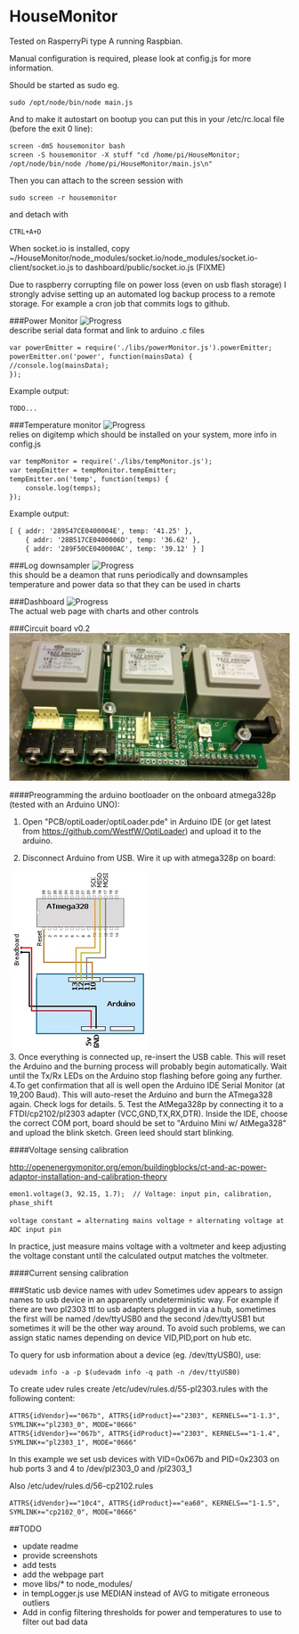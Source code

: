 
HouseMonitor
============

Tested on RasperryPi type A running Raspbian.

Manual configuration is required, please look at config.js for more information.

Should be started as sudo eg.

    sudo /opt/node/bin/node main.js

And to make it autostart on bootup you can put this in your /etc/rc.local file (before the exit 0 line):

    screen -dmS housemonitor bash
    screen -S housemonitor -X stuff "cd /home/pi/HouseMonitor; /opt/node/bin/node /home/pi/HouseMonitor/main.js\n"
    
Then you can attach to the screen session with

    sudo screen -r housemonitor
    
and detach with 

    CTRL+A+D




When socket.io is installed, copy  ~/HouseMonitor/node_modules/socket.io/node_modules/socket.io-client/socket.io.js to dashboard/public/socket.io.js (FIXME)

Due to raspberry corrupting file on power loss (even on usb flash storage) I strongly advise setting up an automated log backup process to a remote storage. For example a cron job that commits logs to github.

###Power Monitor ![Progress](http://progressed.io/bar/90)   
describe serial data format and link to arduino .c files

    var powerEmitter = require('./libs/powerMonitor.js').powerEmitter;
    powerEmitter.on('power', function(mainsData) {
    //console.log(mainsData);
    });
Example output:

    TODO...
    


###Temperature monitor ![Progress](http://progressed.io/bar/90)  
relies on digitemp which should be installed on your system, more info in config.js


    var tempMonitor = require('./libs/tempMonitor.js');
    var tempEmitter = tempMonitor.tempEmitter;
    tempEmitter.on('temp', function(temps) {
        console.log(temps);
    });
    
Example output:

    [ { addr: '289547CE0400004E', temp: '41.25' },
        { addr: '28B517CE0400006D', temp: '36.62' },
        { addr: '289F50CE040000AC', temp: '39.12' } ]


###Log downsampler ![Progress](http://progressed.io/bar/80)  
this should be a deamon that runs periodically and downsamples temperature and power data so that they can be used in
charts

###Dashboard  ![Progress](http://progressed.io/bar/00)  
The actual web page with charts and other controls


###Circuit board v0.2
![HouseMonitor v2.0 board](screenshots/IMG_20141025_225854_downsized.jpg) 


####Preogramming the arduino bootloader on the onboard atmega328p (tested with an Arduino UNO):

1. Open "PCB/optiLoader/optiLoader.pde" in Arduino IDE (or get latest from https://github.com/WestfW/OptiLoader) and upload it to the arduino.

2. Disconnect Arduino from USB. Wire it up with atmega328p on board:

![optiLoader](PCB/optiLoader/circuit.jpg)  
3. Once everything is connected up, re-insert the USB cable. This will reset the Arduino and the burning process will probably begin automatically. Wait until the Tx/Rx LEDs on the Arduino stop flashing before going any further.
4.To get confirmation that all is well open the Arduino IDE Serial Monitor (at 19,200 Baud). This will auto-reset the Arduino and burn the ATmega328 again. Check logs for details.
5. Test the AtMega328p by connecting it to a FTDI/cp2102/pl2303 adapter (VCC,GND,TX,RX,DTR). Inside the IDE, choose the correct COM port, board should be set to "Arduino Mini w/ AtMega328" and upload the blink sketch. Green leed should start blinking.

####Voltage sensing calibration

http://openenergymonitor.org/emon/buildingblocks/ct-and-ac-power-adaptor-installation-and-calibration-theory

    emon1.voltage(3, 92.15, 1.7);  // Voltage: input pin, calibration, phase_shift

    voltage constant = alternating mains voltage ÷ alternating voltage at ADC input pin

In practice, just measure mains voltage with a voltmeter and keep adjusting the voltage constant until the calculated output matches the voltmeter.

####Current sensing calibration

###Static usb device names with udev
Sometimes udev appears to assign names to usb device in an apparently undeterministic way. For example if there are two pl2303 ttl to usb adapters plugged in via a hub, sometimes the first will be named /dev/ttyUSB0 and the second /dev/ttyUSB1 but sometimes it will be the other way around. To avoid such problems, we can assign static names depending on device VID,PID,port on hub etc.

To query for usb information about a device (eg. /dev/ttyUSB0), use:

    udevadm info -a -p $(udevadm info -q path -n /dev/ttyUSB0)
    
To create udev rules create /etc/udev/rules.d/55-pl2303.rules
with the following content:

    ATTRS{idVendor}=="067b", ATTRS{idProduct}=="2303", KERNELS=="1-1.3", SYMLINK+="pl2303_0", MODE="0666"
    ATTRS{idVendor}=="067b", ATTRS{idProduct}=="2303", KERNELS=="1-1.4", SYMLINK+="pl2303_1", MODE="0666"

In this example we set usb devices with VID=0x067b and PID=0x2303 on hub ports 3 and 4 to /dev/pl2303_0 and /pl2303_1

Also /etc/udev/rules.d/56-cp2102.rules

    ATTRS{idVendor}=="10c4", ATTRS{idProduct}=="ea60", KERNELS=="1-1.5", SYMLINK+="cp2102_0", MODE="0666"

##TODO
* update readme
* provide screenshots
* add tests
* add the webpage part
* move libs/* to node_modules/
* in tempLogger.js use MEDIAN instead of AVG to mitigate erroneous outliers
* Add in config filtering thresholds for power and temperatures to use to filter out bad data
